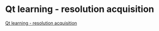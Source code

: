 # Qt learning - resolution acquisition
[Qt learning - resolution acquisition](https://aiwithcloud.com/2022/09/15/qt_learning___resolution_acquisition/)